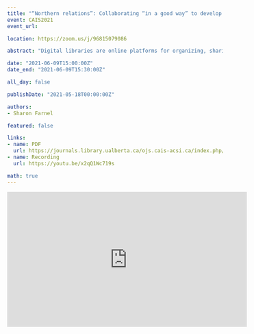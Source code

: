 ```yaml
---
title: "“Northern relations”: Collaborating “in a good way” to develop the Inuvialuit digital library metadata framework"
event: CAIS2021
event_url:

location: https://zoom.us/j/96815079086

abstract: "Digital libraries are online platforms for organizing, sharing, and providing access to resources. Ideally, they are developed by, with, and for specific user communities. Metadata frameworks, as integral components of digital libraries, should also reflect the needs and serve the interests of those communities. In this paper I report on one aspect of my doctoral research which involved working collaboratively, respectfully, and appropriately with members of the Inuvialuit community in the northwestern part of Canada to explore and articulate a culturally responsive metadata framework for their digital library of cultural resources. "

date: "2021-06-09T15:00:00Z"
date_end: "2021-06-09T15:30:00Z"

all_day: false

publishDate: "2021-05-18T00:00:00Z"

authors:
- Sharon Farnel

featured: false

links:
- name: PDF
  url: https://journals.library.ualberta.ca/ojs.cais-acsi.ca/index.php/cais-asci/article/view/1192/1031
- name: Recording
  url: https://youtu.be/x2qQ1Wc719s

math: true
---
```

<iframe width="560" height="315" src="https://www.youtube.com/embed/x2qQ1Wc719s" title="YouTube video player" frameborder="0" allow="accelerometer; autoplay; clipboard-write; encrypted-media; gyroscope; picture-in-picture" allowfullscreen></iframe>